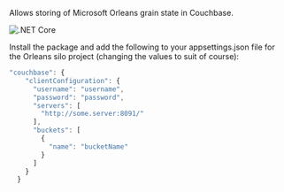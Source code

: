 Allows storing of Microsoft Orleans grain state in Couchbase.

![.NET Core](https://github.com/mrd1234/Orleans.Persistence.Couchbase/workflows/.NET%20Core/badge.svg?branch=master)

Install the package and add the following to your appsettings.json file for the Orleans silo project (changing the values to suit of course):

```javascript
"couchbase": {
    "clientConfiguration": {
      "username": "username",
      "password": "password",
      "servers": [
        "http://some.server:8091/"
      ],
      "buckets": [
        {
          "name": "bucketName"
        }
      ]
    }
  }
